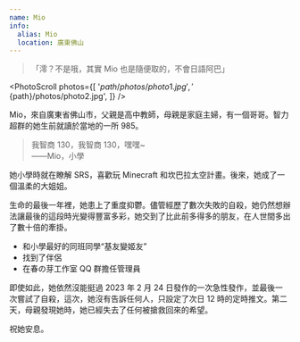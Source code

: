 ```yaml
---
name: Mio
info:
  alias: Mio
  location: 廣東佛山
---
```


> 「澪？不是哦，其實 Mio 也是隨便取的，不會日語阿巴」

<PhotoScroll photos={[
'${path}/photos/photo1.jpg',
'${path}/photos/photo2.jpg',
]} />

Mio，來自廣東省佛山市，父親是高中教師，母親是家庭主婦，有一個哥哥。智力超群的她生前就讀於當地的一所 985。

> 我智商 130，我智商 130，嘿嘿~  
> ——Mio，小學

她小學時就在瞭解 SRS，喜歡玩 Minecraft 和坎巴拉太空計畫。後來，她成了一個溫柔的大姐姐。

生命的最後一年裡，她患上了重度抑鬱。儘管經歷了數次失敗的自殺，她仍然想辦法讓最後的這段時光變得豐富多彩，她交到了比此前多得多的朋友，在人世間多出了數十倍的牽掛。

- 和小學最好的同班同學“基友變姬友”
- 找到了伴侶
- 在春の芽工作室 QQ 群擔任管理員

即使如此，她依然沒能挺過 2023 年 2 月 24 日發作的一次急性發作，並最後一次嘗試了自殺，這次，她沒有告訴任何人，只設定了次日 12 時的定時推文。第二天，母親發現她時，她已經失去了任何被搶救回來的希望。

祝她安息。
